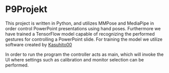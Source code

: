# P9Projekt
This project is written in Python, and utilizes MMPose and MediaPipe in order control PowerPoint presentations using hand poses.
Furthermore we have trained a TensorFlow model capable of recognizing the performed gestures for controlling a PowerPoint slide. 
For training the model we utilize software created by [Kasuhito00]([https://github.com/Kazuhito00](https://github.com/Kazuhito00/hand-gesture-recognition-using-mediapipe))

In order to run the program the controller acts as main, which will invoke the UI where settings such as calibration and monitor selection can be performed.
